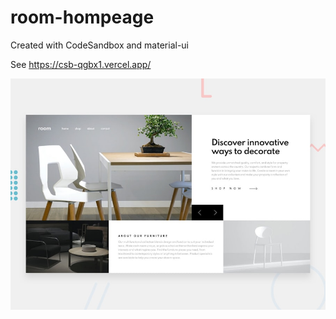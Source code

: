 # room-hompeage
Created with CodeSandbox and material-ui

See https://csb-qgbx1.vercel.app/ 

![preview image](https://github.com/YonJun/room-hompeage/blob/main/desktop-preview.jpg?raw=true)

